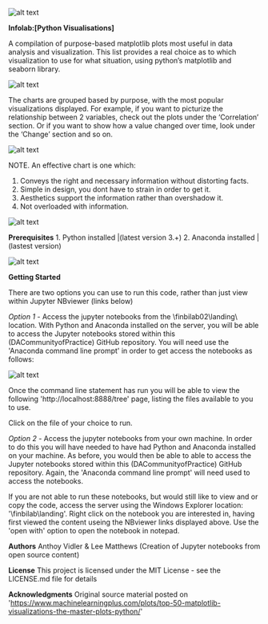    ![alt text](http://netplusprofit.unycredit.com/wp-content/uploads/2017/07/california-small-business-insurance-coverage.jpg)

__Infolab:[Python Visualisations]__

A compilation of purpose-based matplotlib plots most useful in data analysis and visualization. This list provides a real choice as to which visualization to use for what situation, using python’s matplotlib and seaborn library.

![alt text](https://tacaswell.github.io/matplotlib/_static/logo2.svg) 

The charts are grouped based by purpose, with the most popular visualizations displayed. For example, if you want to picturize the relationship between 2 variables, check out the plots under the ‘Correlation’ section. Or if you want to show how a value changed over time, look under the ‘Change’ section and so on.

![alt text](http://url/to/img.png)

NOTE. An effective chart is one which:

  1. Conveys the right and necessary information without distorting facts.
  2. Simple in design, you dont have to strain in order to get it.
  3. Aesthetics support the information rather than overshadow it. 
  4. Not overloaded with information.

![alt text](http://url/to/img.png)

__Prerequisites__
    1. Python installed |(latest version 3.+)
    2. Anaconda installed |(lastest version)
    
![alt text](https://repo.continuum.io/assets/img/Anaconda_horizontal_RGB.png)

__Getting Started__

There are two options you can use to run this code, rather than just view within Jupyter NBviewer (links below)

<links>

_Option 1_ - Access the jupyter notebooks from the \\finbilab02\landing\ location. With Python and Anaconda installed on the server, you will be able to access the Jupyter notebooks stored within this (DACommunityofPractice) GitHub repository. You will need use the 'Anaconda command line prompt' in order to get access the notebooks as follows:

![alt text](http://url/to/img.png)

Once the command line statement has run you will be able to view the following 'http://localhost:8888/tree' page, listing the files available to you to use.

Click on the file of your choice to run.

_Option 2_ - Access the jupyter notebooks from your own machine. In order to do this you will have needed to have had Python and Anaconda installed on your machine. As before, you would then be able to able to access the Jupyter notebooks stored within this (DACommunityofPractice) GitHub repository. Again, the 'Anaconda command line prompt' will need used to access the notebooks.

If you are not able to run these notebooks, but would still like to view and or copy the code, access the server using the Windows Explorer location: '\\finbilab\landing\'. Right click on the notebook you are interested in, having first viewed the content useing the NBviewer links displayed above. Use the 'open with' option to open the notebook in notepad.

__Authors__
Anthoy Vidler & Lee Matthews (Creation of Jupyter notebooks from open source content)

__License__
This project is licensed under the MIT License - see the LICENSE.md file for details

__Acknowledgments__
Original source material posted on 'https://www.machinelearningplus.com/plots/top-50-matplotlib-visualizations-the-master-plots-python/'

